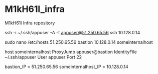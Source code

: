 # M1kH61l_infra
M1kH61l Infra repository

ssh -i ~/.ssh/appuser -A -t appuser@51.250.65.56 ssh 10.128.0.14

sudo nano /etc/hosts
51.250.65.56 bastion
10.128.0.14 someinternalhost

host someinternalhost
        ProxyJump appuser@bastion
        IdentityFile ~/.ssh/appuser
        User appuser
        Port 22

bastion_IP = 51.250.65.56
someinternalhost_IP = 10.128.0.14
